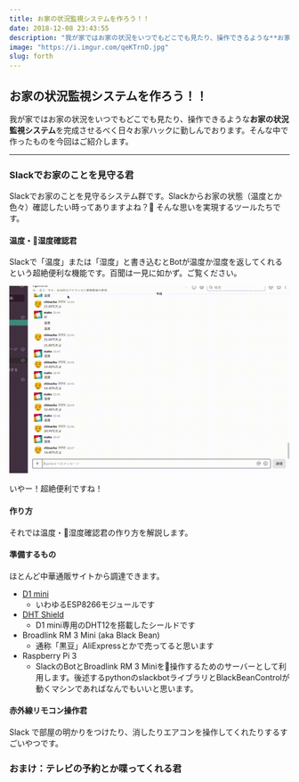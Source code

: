 ```yaml
---
title: お家の状況監視システムを作ろう！！
date: 2018-12-08 23:43:55
description: "我が家ではお家の状況をいつでもどこでも見たり、操作できるような**お家の状況監視システム**を完成させるべく日々お家ハックに勤しんでおります。そんな中で作ったものを今回はご紹介します。"
image: "https://i.imgur.com/qeKTrnD.jpg"
slug: forth
---
```

## お家の状況監視システムを作ろう！！

我が家ではお家の状況をいつでもどこでも見たり、操作できるような**お家の状況監視システム**を完成させるべく日々お家ハックに勤しんでおります。そんな中で作ったものを今回はご紹介します。

---

### Slackでお家のことを見守る君

Slackでお家のことを見守るシステム群です。Slackからお家の状態（温度とか色々）確認したい時ってありますよね？ そんな思いを実現するツールたちです。

#### 温度・湿度確認君

Slackで「温度」または「湿度」と書き込むとBotが温度か湿度を返してくれるという超絶便利な機能です。百聞は一見に如かず。ご覧ください。

![slack_home](../static/images/slack_home.gif)

いやー！超絶便利ですね！

#### 作り方

それでは温度・湿度確認君の作り方を解説します。

#### 準備するもの

ほとんど中華通販サイトから調達できます。

- [D1 mini](https://wiki.wemos.cc/products:d1:d1_mini)
    - いわゆるESP8266モジュールです
- [DHT Shield](https://wiki.wemos.cc/products:d1_mini_shields:dht_shield)
    - D1 mini専用のDHT12を搭載したシールドです
- Broadlink RM 3 Mini (aka Black Bean)
    - 通称「黒豆」AliExpressとかで売ってると思います
- Raspberry Pi 3
    - SlackのBotとBroadlink RM 3 Miniを操作するためのサーバーとして利用します。後述するpythonのslackbotライブラリとBlackBeanControlが動くマシンであればなんでもいいと思います。
#### 赤外線リモコン操作君

Slack で部屋の明かりをつけたり、消したりエアコンを操作してくれたりするすごいやつです。

### おまけ：テレビの予約とか喋ってくれる君
